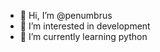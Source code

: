 - 👋 Hi, I’m @penumbrus
- 👀 I’m interested in development
- 🌱 I’m currently learning python

<!---
penumbrus/penumbrus is a ✨ special ✨ repository because its `README.md` (this file) appears on your GitHub profile.
You can click the Preview link to take a look at your changes.
--->
